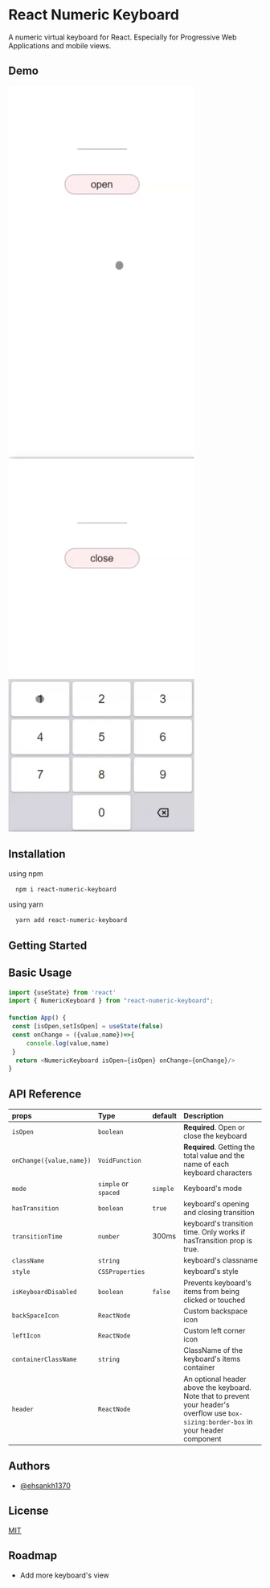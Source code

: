 
# React Numeric Keyboard

A numeric virtual keyboard for React. Especially for Progressive Web Applications and mobile views.


## Demo

![React-Numeric-Keyboard](https://github.com/ehsankh1370/ehsankh1370/blob/99c28e421e148c050bb6d8afaa90f8383ed12266/simple.gif) 
![React-Numeric-Keyboard](https://github.com/ehsankh1370/ehsankh1370/blob/99c28e421e148c050bb6d8afaa90f8383ed12266/spaced.gif)
## Installation

 using npm

```bash
  npm i react-numeric-keyboard
```
 using yarn

```bash
  yarn add react-numeric-keyboard
```
    
## Getting Started


## Basic Usage

```javascript
import {useState} from 'react'
import { NumericKeyboard } from "react-numeric-keyboard";

function App() {
 const [isOpen,setIsOpen] = useState(false)
 const onChange = ({value,name})=>{
     console.log(value,name)
 }
  return <NumericKeyboard isOpen={isOpen} onChange={onChange}/>
}
```


## API Reference



| props | Type     | default    | Description   |
| :-------- | :-------  |:-------| :------------------------- |
| `isOpen` | `boolean` |  |     **Required**. Open or close the keyboard |
| `onChange({value,name})`      | `VoidFunction` | | **Required**. Getting the total value and the name of each keyboard characters|
| `mode`      | `simple` or `spaced` | `simple` | Keyboard's mode|
| `hasTransition` | `boolean` | `true` | keyboard's opening and closing transition |
| `transitionTime` | `number` |300ms|  keyboard's transition time. Only works if hasTransition prop is true.|
| `className` | `string` | |   keyboard's classname|
| `style` | `CSSProperties` | | keyboard's style|
| `isKeyboardDisabled` | `boolean` |`false`| Prevents keyboard's items from being clicked or touched|
| `backSpaceIcon` | `ReactNode` | | Custom backspace icon|
| `leftIcon` | `ReactNode` | | Custom left corner icon|
| `containerClassName` | `string` | | ClassName of the keyboard's items container|
| `header` | `ReactNode` | | An optional header above the keyboard. Note that to prevent your header's overflow use `box-sizing:border-box` in your header component|






## Authors

- [@ehsankh1370](https://www.github.com/ehsankh1370)


## License

[MIT](https://choosealicense.com/licenses/mit/)


## Roadmap

- Add more keyboard's view


